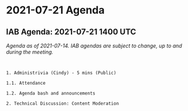 




2021-07-21 Agenda
=================





IAB Agenda: 2021-07-21 1400 UTC
-------------------------------


*Agenda as of 2021-07-14. IAB agendas are subject to change, up to and during the meeting.*




```


1. Administrivia (Cindy) - 5 mins (Public)

1.1. Attendance

1.2. Agenda bash and announcements 

2. Technical Discussion: Content Moderation

```








